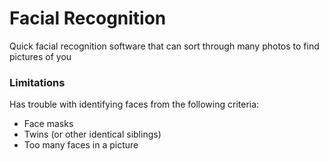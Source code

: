 # Facial Recognition #

Quick facial recognition software that can sort through many photos to find pictures of you

### Limitations ### 
Has trouble with identifying faces from the following criteria:
- Face masks
- Twins (or other identical siblings)
- Too many faces in a picture